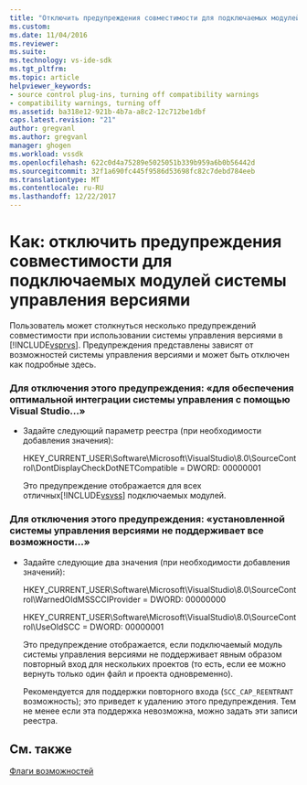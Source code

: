 ```yaml
---
title: "Отключить предупреждения совместимости для подключаемых модулей системы управления версиями | Документы Microsoft"
ms.custom: 
ms.date: 11/04/2016
ms.reviewer: 
ms.suite: 
ms.technology: vs-ide-sdk
ms.tgt_pltfrm: 
ms.topic: article
helpviewer_keywords:
- source control plug-ins, turning off compatibility warnings
- compatibility warnings, turning off
ms.assetid: ba318e12-921b-4b7a-a8c2-12c712be1dbf
caps.latest.revision: "21"
author: gregvanl
ms.author: gregvanl
manager: ghogen
ms.workload: vssdk
ms.openlocfilehash: 622c0d4a75289e5025051b339b959a6b0b56442d
ms.sourcegitcommit: 32f1a690fc445f9586d53698fc82c7debd784eeb
ms.translationtype: MT
ms.contentlocale: ru-RU
ms.lasthandoff: 12/22/2017
---
```

# <a name="how-to-turn-off-compatibility-warnings-for-source-control-plug-ins"></a>Как: отключить предупреждения совместимости для подключаемых модулей системы управления версиями
Пользователь может столкнуться несколько предупреждений совместимости при использовании системы управления версиями в [!INCLUDE[vsprvs](../code-quality/includes/vsprvs_md.md)]. Предупреждения представлены зависят от возможностей системы управления версиями и может быть отключен как подробные здесь.  
  
### <a name="to-disable-the-warning-to-ensure-optimal-source-control-integration-with-visual-studio"></a>Для отключения этого предупреждения: «для обеспечения оптимальной интеграции системы управления с помощью Visual Studio...»  
  
-   Задайте следующий параметр реестра (при необходимости добавления значения):  
  
     HKEY_CURRENT_USER\Software\Microsoft\VisualStudio\8.0\SourceControl\DontDisplayCheckDotNETCompatible = DWORD: 00000001  
  
     Это предупреждение отображается для всех отличных[!INCLUDE[vsvss](../extensibility/includes/vsvss_md.md)] подключаемых модулей.  
  
### <a name="to-disable-the-warning-the-installed-source-control-provider-does-not-support-all-the-capabilities"></a>Для отключения этого предупреждения: «установленной системы управления версиями не поддерживает все возможности...»  
  
-   Задайте следующие два значения (при необходимости добавления значений):  
  
     HKEY_CURRENT_USER\Software\Microsoft\VisualStudio\8.0\SourceControl\WarnedOldMSSCCIProvider = DWORD: 00000000  
  
     HKEY_CURRENT_USER\Software\Microsoft\VisualStudio\8.0\SourceControl\UseOldSCC = DWORD: 00000001  
  
     Это предупреждение отображается, если подключаемый модуль системы управления версиями не поддерживает явным образом повторный вход для нескольких проектов (то есть, если ее можно вернуть только один файл и проекта одновременно).  
  
     Рекомендуется для поддержки повторного входа (`SCC_CAP_REENTRANT` возможность); это приведет к удалению этого предупреждения. Тем не менее если эта поддержка невозможна, можно задать эти записи реестра.  
  
## <a name="see-also"></a>См. также  
 [Флаги возможностей](../extensibility/capability-flags.md)